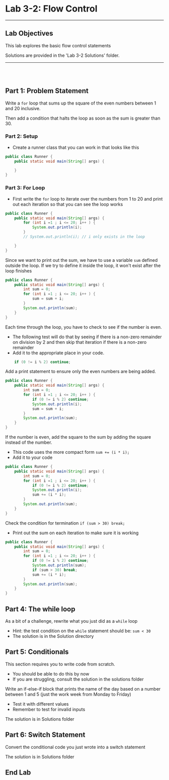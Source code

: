 # Lab 3-2: Flow Control


---

## Lab Objectives

This lab explores the basic flow control statements

Solutions are provided in the 'Lab 3-2 Solutions' folder.

---
<br/>
<br/>

## Part 1: Problem Statement

Write a `for` loop that sums up the square of the even numbers between 1 and 20 inclusive. 

Then add a condition that halts the loop as soon as the sum is greater than 30.

### Part 2: Setup

- Create a runner class that you can work in that looks like this

```java
public class Runner {
    public static void main(String[] args) {

    }
}
```


### Part 3: For Loop

- First write the `for` loop to iterate over the numbers from 1 to 20 and print out each iteration so that you can see the loop works


```java
public class Runner {
    public static void main(String[] args) {
        for (int i =1 ; i <= 20; i++ ) {
            System.out.println(i);
        }
        // System.out.println(i); // i only exists in the loop

    }
}
```

Since we want to print out the sum, we have to use a variable `sum` defined outside the loop. If we try to define it inside the loop, it won't exist after the loop finishes

```java
public class Runner {
    public static void main(String[] args) {
        int sum = 0;
        for (int i =1 ; i <= 20; i++ ) {
            sum = sum + i;
        }
        System.out.println(sum); 
    }
}
```

Each time through the loop, you have to check to see if the number is even. 
- The following test will do that by seeing if there is a non-zero remainder on division by 2 and then skip that iteration if there is a non-zero remainder
- Add it to the appropriate place in your code.


```java
	if (0 != i % 2) continue;
```

Add a print statement to ensure only the even numbers are being added.

```java
public class Runner {
    public static void main(String[] args) {
        int sum = 0;
        for (int i =1 ; i <= 20; i++ ) {
            if (0 != i % 2) continue;
            System.out.println(i);
            sum = sum + i;
        }
        System.out.println(sum);
    }
}
```

If the number is even, add the square to the sum by adding the square instead of the number. 
- This code uses the more compact form `sum += (i * i);`
- Add it to your code

```java
public class Runner {
    public static void main(String[] args) {
        int sum = 0;
        for (int i =1 ; i <= 20; i++ ) {
            if (0 != i % 2) continue;
            System.out.println(i);
            sum += (i * i);
        }
        System.out.println(sum);
    }
}
```

Check the condition for termination `if (sum > 30) break;` 
- Print out the sum on each iteration to make sure it is working

```java
public class Runner {
    public static void main(String[] args) {
        int sum = 0;
        for (int i =1 ; i <= 20; i++ ) {
            if (0 != i % 2) continue;
            System.out.println(sum);
            if (sum > 30) break;
            sum += (i * i);
        }
        System.out.println(sum);
    }
}

```


## Part 4: The while loop

As a bit of a challenge, rewrite what you just did as a `while` loop
- Hint: the test condition on the `while` statement should be: `sum < 30`
- The solution is in the Solution directory


## Part 5: Conditionals

This section requires you to write code from scratch. 
- You should be able to do this by now
- If you are struggling, consult the solution in the solutions folder

Write an if-else-if block that prints the name of the day based on a number between 1 and 5 (just the work week from Monday to Friday)
- Test it with different values
- Remember to test for invalid inputs

The solution is in Solutions folder

## Part 6: Switch Statement

Convert the conditional code you just wrote into a switch statement

The solution is in Solutions folder

## End Lab
